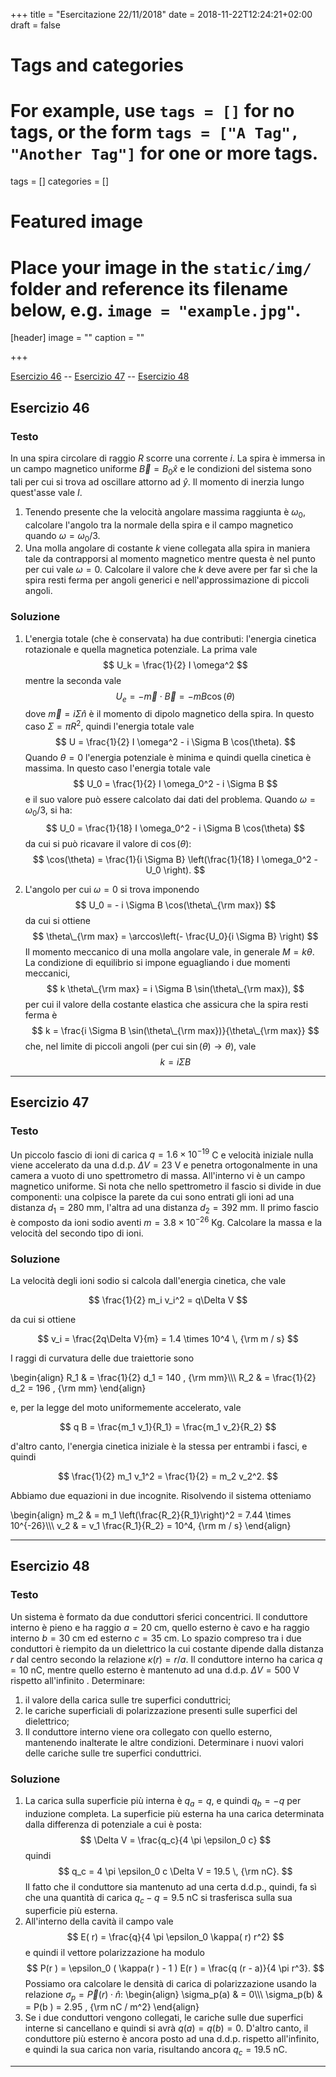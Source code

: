 +++
title = "Esercitazione 22/11/2018"
date = 2018-11-22T12:24:21+02:00
draft = false

# Tags and categories
# For example, use `tags = []` for no tags, or the form `tags = ["A Tag", "Another Tag"]` for one or more tags.
tags = []
categories = []

# Featured image
# Place your image in the `static/img/` folder and reference its filename below, e.g. `image = "example.jpg"`.
[header]
image = ""
caption = ""

+++

[Esercizio 46](#esercizio-46) -- [Esercizio 47](#esercizio-47) -- [Esercizio 48](#esercizio-48)
## Esercizio 46

### Testo

In una spira circolare di raggio $R$ scorre una corrente $i$. La spira è immersa in un campo magnetico uniforme $\vec{B} = B_0 \hat{x}$ e le condizioni del sistema sono tali per cui si trova ad oscillare attorno ad $\hat{y}$. Il momento di inerzia lungo quest'asse vale $I$.

1. Tenendo presente che la velocità angolare massima raggiunta è $\omega_0$, calcolare l'angolo tra la normale della spira e il campo magnetico quando $\omega = \omega_0 / 3$.
2. Una molla angolare di costante $k$ viene collegata alla spira in maniera tale da contrapporsi al momento magnetico mentre questa è nel punto per cui vale $\omega = 0$. Calcolare il valore che $k$ deve avere per far sì che la spira resti ferma per angoli generici e nell'approssimazione di piccoli angoli.

### Soluzione

1. L'energia totale (che è conservata) ha due contributi: l'energia cinetica rotazionale e quella magnetica potenziale. La prima vale
$$
U_k = \frac{1}{2} I \omega^2
$$
mentre la seconda vale
$$
U_e = - \vec{m} \cdot \vec{B} = - m B \cos(\theta)
$$
dove $\vec{m} = i \Sigma \hat{n}$ è il momento di dipolo magnetico della spira. In questo caso $\Sigma = \pi R^2$, quindi l'energia totale vale
$$
U = \frac{1}{2} I \omega^2 - i \Sigma B \cos(\theta).
$$
Quando $\theta = 0$ l'energia potenziale è minima e quindi quella cinetica è massima. In questo caso l'energia totale vale
$$
U_0 = \frac{1}{2} I \omega_0^2 - i \Sigma B
$$
e il suo valore può essere calcolato dai dati del problema. Quando $\omega = \omega_0 / 3$, si ha:
$$
U_0 = \frac{1}{18} I \omega_0^2 - i \Sigma B \cos(\theta)
$$
da cui si può ricavare il valore di $\cos(\theta)$:
$$
\cos(\theta) = \frac{1}{i \Sigma B} \left(\frac{1}{18} I \omega_0^2 -  U_0 \right).
$$

2. L'angolo per cui $\omega = 0$ si trova imponendo
$$
U_0 = - i \Sigma B \cos(\theta\_{\rm max})
$$
da cui si ottiene
$$
\theta\_{\rm max} = \arccos\left(- \frac{U_0}{i \Sigma B} \right)
$$
Il momento meccanico di una molla angolare vale, in generale $M = k \theta$. La condizione di equilibrio si impone eguagliando i due momenti meccanici,
$$
k \theta\_{\rm max} = i \Sigma B \sin(\theta\_{\rm max}),
$$
per cui il valore della costante elastica che assicura che la spira resti ferma è
$$
k = \frac{i \Sigma B \sin(\theta\_{\rm max})}{\theta\_{\rm max}}
$$
che, nel limite di piccoli angoli (per cui $\sin(\theta) \to \theta$), vale
$$
k = i \Sigma B
$$

---

## Esercizio 47

### Testo

Un piccolo fascio di ioni di carica $q = 1.6 \times 10^{-19}$ C e velocità iniziale nulla viene accelerato da una d.d.p. $\Delta V = 23$ V e penetra ortogonalmente in una camera a vuoto di uno spettrometro di massa. All'interno vi è un campo magnetico uniforme. Si nota che nello spettrometro il fascio si divide in due componenti: una colpisce la parete da cui sono entrati gli ioni ad una distanza $d_1 = 280$ mm, l'altra ad una distanza $d_2 = 392$ mm. Il primo fascio è composto da ioni sodio aventi $m = 3.8 \times 10^{-26}$ Kg. Calcolare la massa e la velocità del secondo tipo di ioni.

### Soluzione

La velocità degli ioni sodio si calcola dall'energia cinetica, che vale

$$
\frac{1}{2} m_i v_i^2 = q\Delta V
$$

da cui si ottiene

$$
v_i = \frac{2q\Delta V}{m} = 1.4 \times 10^4 \, {\rm m / s}
$$

I raggi di curvatura delle due traiettorie sono

\begin{align}
R_1 & = \frac{1}{2} d_1 = 140 \, {\rm mm}\\\\\\
R_2 & = \frac{1}{2} d_2 = 196 \, {\rm mm}
\end{align}

e, per la legge del moto uniformemente accelerato, vale

$$
q B = \frac{m_1 v_1}{R_1} = \frac{m_1 v_2}{R_2}
$$

d'altro canto, l'energia cinetica iniziale è la stessa per entrambi i fasci, e quindi

$$
\frac{1}{2} m_1 v_1^2 = \frac{1}{2} = m_2 v_2^2.
$$

Abbiamo due equazioni in due incognite. Risolvendo il sistema otteniamo

\begin{align}
m_2 & = m_1 \left(\frac{R_2}{R_1}\right)^2 = 7.44 \times 10^{-26}\\\\\\
v_2 & = v_1 \frac{R_1}{R_2} = 10^4\, {\rm m / s}
\end{align}

---

## Esercizio 48

### Testo

Un sistema è formato da due conduttori sferici concentrici. Il conduttore interno è pieno e ha raggio
$a = 20$ cm, quello esterno è cavo e ha raggio interno $b = 30$ cm ed esterno $c = 35$ cm. Lo spazio compreso tra i due conduttori è riempito da un dielettrico la cui costante dipende dalla distanza $r$ dal centro secondo la relazione $\kappa(r ) = r/a$. Il conduttore interno ha carica $q = 10$ nC, mentre quello esterno è mantenuto ad una d.d.p. $\Delta V = 500$ V rispetto all'infinito . Determinare:

1. il valore della carica sulle tre superfici conduttrici;
2. le cariche superficiali di polarizzazione presenti sulle superfici del dielettrico;
3. Il conduttore interno viene ora collegato con quello esterno, mantenendo inalterate le altre condizioni. Determinare i nuovi valori delle cariche sulle tre superfici conduttrici.

### Soluzione

1. La carica sulla superficie più interna è $q_a = q$, e quindi $q_b = -q$ per induzione completa. La superficie più esterna ha una carica determinata dalla differenza di potenziale a cui è posta:
$$
\Delta V = \frac{q_c}{4 \pi \epsilon_0 c}
$$
quindi
$$
q_c = 4 \pi \epsilon_0 c \Delta V = 19.5 \, {\rm nC}.
$$
Il fatto che il conduttore sia mantenuto ad una certa d.d.p., quindi, fa sì che una quantità di carica $q_c - q = 9.5$ nC si trasferisca sulla sua superficie più esterna.
2. All'interno della cavità il campo vale
$$
E( r) = \frac{q}{4 \pi \epsilon_0 \kappa( r) r^2}
$$
e quindi il vettore polarizzazione ha modulo
$$
P(r ) = \epsilon_0 ( \kappa(r ) - 1 ) E(r ) = \frac{q (r - a)}{4 \pi r^3}.
$$
Possiamo ora calcolare le densità di carica di polarizzazione usando la relazione $\sigma_p = \vec{P}(r ) \cdot \hat{n}$:
\begin{align}
\sigma_p(a) & = 0\\\\\\
\sigma_p(b) & = P(b ) = 2.95 \, {\rm nC / m^2}
\end{align}
3. Se i due conduttori vengono collegati, le cariche sulle due superfici interne si cancellano e quindi si avrà $q(a) = q(b) = 0$. D'altro canto, il conduttore più esterno è ancora posto ad una d.d.p. rispetto all'infinito, e quindi la sua carica non varia, risultando ancora $q_c = 19.5$ nC.

---